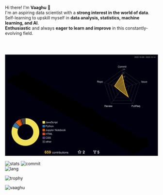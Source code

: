 Hi there!
I'm **Vaaghu** 👋<br/>
I'm an aspiring data scientist with a **strong interest in the world of data**.<br/> 
Self-learning to upskill myself in **data analysis, statistics, machine learning, and AI**.<br/>
**Enthusiastic** and always **eager to learn and improve** in this constantly-evolving field.<br/>

<br><br>
<!--[![Ashutosh's github activity graph](https://github-readme-activity-graph.vercel.app/graph?username=vaaghu&bg_color=ffcfe9&color=9e4c98&line=9e4c98&point=403d3d&area=true&hide_border=true)](https://github.com/ashutosh00710/github-readme-activity-graph)-->
![overAll](./profile-3d-contrib/profile-night-rainbow.svg)

![stats](https://github-readme-stats.vercel.app/api?username=vaaghu&theme=midnight-purple&hide_border=false&include_all_commits=true&count_private=true)
![commit](https://github-readme-streak-stats.herokuapp.com/?user=vaaghu&theme=midnight-purple&hide_border=false)<br/>
![lang](https://github-readme-stats.vercel.app/api/top-langs/?username=vaaghu&theme=midnight-purple&hide_border=false&include_all_commits=true&count_private=true&layout=compact)

![trophy](https://github-profile-trophy.vercel.app/?username=vaaghu&margin-w=20&theme=midnight-purple)

<p align="left"> <img src="https://komarev.com/ghpvc/?username=vaaghu&label=Profile%20views&color=9162E7&style=flat" alt="vaaghu" /> </p>
